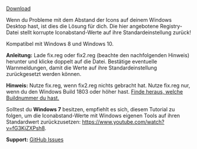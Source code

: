 <a href="https://github.com/coeval/winico-restore/archive/master.zip">Download</a>

Wenn du Probleme mit dem Abstand der Icons auf deinem Windows Desktop hast, ist dies die Lösung für dich.
Die hier angebotene Registry-Datei stellt korrupte Iconabstand-Werte auf ihre Standardeinstellung zurück!

Kompatibel mit Windows 8 und Windows 10. 

<b>Anleitung:</b> Lade fix.reg oder fix2.reg (beachte den nachfolgenden Hinweis) herunter und klicke doppelt auf die Datei. Bestätige eventuelle Warnmeldungen, damit die Werte auf ihre Standardeinstellung zurückgesetzt werden können.

<b>Hinweis:</b> Nutze fix.reg, wenn fix2.reg nichts gebracht hat. Nutze fix.reg nur, wenn du den Windows Build 1803 oder höher hast. <a href="https://github.com/coeval/winico-restore/wiki/Wie-finde-ich-meine-Windows-Buildnummer-heraus%3F">Finde heraus, welche Buildnummer du hast.</a>

Solltest du <b>Windows 7</b> besitzen, empfiehlt es sich, diesem Tutorial zu folgen, um die Iconabstand-Werte mit Windows eigenen Tools auf ihren Standardwert zurückzusetzen: https://www.youtube.com/watch?v=fG3KjZXPsh8.

<b>Support:</b> <a href="https://github.com/coeval/winico-restore/issues">GitHub Issues</a>
